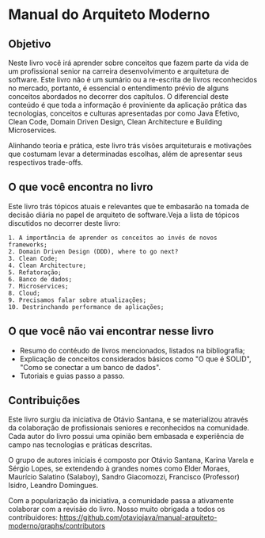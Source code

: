 # Manual do Arquiteto Moderno

## Objetivo

Neste livro você irá aprender sobre conceitos que fazem parte da vida de um profissional senior na carreira desenvolvimento e arquitetura de software. Este livro não é um sumário ou a re-escrita de livros reconhecidos no mercado, portanto, é essencial o entendimento prévio de alguns conceitos abordados no decorrer dos capítulos. O diferencial deste conteúdo é que toda a informação é proviniente da aplicação prática das tecnologias, conceitos e culturas apresentadas por como Java Efetivo, Clean Code, Domain Driven Design, Clean Architecture e Building Microservices. 

Alinhando teoria e prática, este livro trás visões arquiteturais e motivações que costumam levar a determinadas escolhas, além de apresentar seus respectivos trade-offs. 

## O que você encontra no livro

Este livro trás tópicos atuais e relevantes que te embasarão na tomada de decisão diária no papel de arquiteto de software.Veja a lista de tópicos discutidos no decorrer deste livro:

    1. A importância de aprender os conceitos ao invés de novos frameworks;
    2. Domain Driven Design (DDD), where to go next?
    3. Clean Code;
    4. Clean Architecture;
    5. Refatoração;
    6. Banco de dados;
    7. Microservices;
    8. Cloud;
    9. Precisamos falar sobre atualizações;
    10. Destrinchando performance de aplicações;

## O que você não vai encontrar nesse livro

* Resumo do contéudo de livros mencionados, listados na bibliografia;
* Explicação de conceitos considerados básicos como "O que é SOLID", "Como se conectar a um banco de dados". 
* Tutoriais e guias passo a passo. 


## Contribuições

Este livro surgiu da iniciativa de Otávio Santana, e se materializou através da colaboração de profissionais seniores e reconhecidos na comunidade. Cada autor do livro possui uma opinião bem embasada e experiência de campo nas tecnologias e práticas descritas. 

O grupo de autores iniciais é composto por Otávio Santana, Karina Varela e Sérgio Lopes, se extendendo à grandes nomes como Elder Moraes, Maurício Salatino (Salaboy), Sandro Giacomozzi, Francisco (Professor) Isidro, Leandro Domingues.

Com a popularização da iniciativa, a comunidade passa a ativamente colaborar com a revisão do livro. Nosso muito obrigada a todos os contribuidores: https://github.com/otaviojava/manual-arquiteto-moderno/graphs/contributors